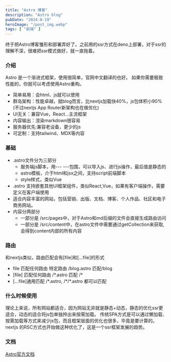 ```yaml
---
title: "Astro 博客"
description: "Astro blog"
pubDate: "2024-8-19"
heroImage: "/post_img.webp"
tags: [ "前端" ]
---
```


终于把Astro博客雏形和部署弄好了。之前用的ssr方式在deno上部署，对于ssr的理解不深，很难把ssr模式做好，就一直拖着。

### 介绍

Astro 是一个渐进式框架，使用很简单，官网中文翻译的也好。
如果你需要极致性能的，你就可以考虑使用Astro重构。

- 简单易用：会html、js就可以使用
- 群岛架构：性能卓越，就blog而言，比nextjs加载快40%，js包体积小90%(不过nextjs App Router新架构也在做优化)
- UI无关：兼容Vue，React...主流框架
- 内容输出：渲染markdown很容易
- 服务器优先:兼容老设备，更少的js
- 可定制：支持tailwind、MDX等内容

### 基础

- .astro文件分为三部分
    - 服务端js脚本，用--- ---包围，可以导入js、进行js操作，最后值是静态的
    - astro模板，介于html和jsx之间，支持script前端脚本
    - style样式，类似Vue
- .astro 支持嵌套其他UI框架组件，类似React,Vue，如果有客户端操作，需要定义在客户端使用
- 适合内容丰富的网站，包括营销、出版、文档、博客、个人作品、社区和电子商务网站。
- 内容分两部分
  - 一部分是 /src/pages中，对于Astro和md后缀的文件会直接生成路由访问
  - 一部分是 /src/content中，在astro文件中需要通过getCollection来获取,会得到content内部的所有内容
  
### 路由

和nextjs类似，路由匹配会有[file]和[...file]的形式

- file 匹配任何路由 特定路由 /blog.astro 匹配/blog
- [file] 匹配任何路由 /\*.astro 匹配 /*
- [...file]通用匹配 /*.astro, /\*/\*.astro 都可以匹配

### 什么时候使用
理论上来说，所有网站都适合，因为网站无非就是静态+动态，静态的优化ssr更适合，动态的适合将js包单独拎出来按需加载。
传统SPA方式是可以通过懒加载、按需加载等方式来减少js包，而且框架层面的优化也很多，毕竟是要计算的。
nextjs 的RSC方式也开始做这种优化了，这是一个ssr框架发展的趋势。

### 文档
[Astro官方文档](https://astro.build/)